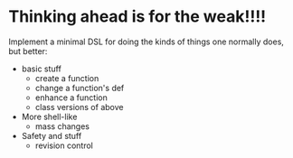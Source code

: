 # Thinking ahead is for the weak!!!!

Implement a minimal DSL for doing the kinds of things one normally does, but
better:

- basic stuff
  - create a function
  - change a function's def
  - enhance a function
  - class versions of above
- More shell-like
  - mass changes
- Safety and stuff
  - revision control
